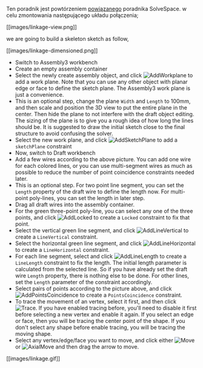 Ten poradnik jest powtórzeniem [powiązanego](http://solvespace.com/linkage.pl) poradnika SolveSpace. w celu zmontowania następującego układu połączenia;

[[images/linkage-view.png]]

we are going to build a skeleton sketch as follow,

[[images/linkage-dimensioned.png]]

* Switch to Assembly3 workbench
* Create an empty assembly container
* Select the newly create assembly object, and click ![AddWorkplane](../raw/master/freecad/asm3/Gui/Resources/icons/Assembly_Add_Workplane.svg?sanitize=true) to add a work plane. Note that you can use any other object with planar edge or face to define the sketch plane. The Assembly3 work plane is just a convenience.
* This is an optional step, change the plane `Width` and `Length` to 100mm, and then scale and position the 3D view to put the entire plane in the center. Then hide the plane to not interfere with the draft object editing. The sizing of the plane is to give you a rough idea of how long the lines should be. It is suggested to draw the initial sketch close to the final structure to avoid confusing the solver.
* Select the new work plane, and click ![AddSketchPlane](../raw/master/freecad/asm3/Gui/Resources/icons/constraints/Assembly_ConstraintSketchPlane.svg?sanitize=true) to add a `sketchPlane` constraint
* Now, switch to Draft workbench
* Add a few wires according to the above picture. You can add one wire for each colored lines, or you can use multi-segment wires as much as possible to reduce the number of point coincidence constraints needed later.
* This is an optional step. For two point line segment, you can set the `Length` property of the draft wire to define the length now. For multi-point poly-lines, you can set the length in later step.
* Drag all draft wires into the assembly container.
* For the green three-point poly-line, you can select any one of the three points, and click ![AddLocked](../raw/master/freecad/asm3/Gui/Resources/icons/constraints/Assembly_ConstraintLock.svg?sanitize=true) to create a `Locked` constraint to fix that point.
* Select the vertical green line segment, and click ![AddLineVertical](../raw/master/freecad/asm3/Gui/Resources/icons/constraints/Assembly_ConstraintLineVertical.svg?sanitize=true) to create a `LineVertical` constraint.
* Select the horizontal green line segment, and click ![AddLineHorizontal](../raw/master/freecad/asm3/Gui/Resources/icons/constraints/Assembly_ConstraintLineHorizontal.svg?sanitize=true) to create a `LineHorizontal` constraint.
* For each line segment, select and click ![AddLineLength](../raw/master/freecad/asm3/Gui/Resources/icons/constraints/Assembly_ConstraintLineLength.svg?sanitize=true) to create a `LineLength` constraint to fix the length. The initial length parameter is calculated from the selected line. So if you have already set the draft wire `Length` property, there is nothing else to be done. For other lines, set the `Length` parameter of the constraint accordingly.
* Select pairs of points according to the picture above, and click ![AddPointsCoincidence](../raw/master/freecad/asm3/Gui/Resources/icons/constraints/Assembly_ConstraintPointCoincident.svg?sanitize=true) to create a `PointsCoincidence` constraint.
* To trace the movement of an vertex, select it first, and then click ![Trace](../raw/master/freecad/asm3/Gui/Resources/icons/Assembly_Trace.svg?sanitize=true). If you have enabled tracing before, you'll need to disable it first before selecting a new vertex and enable it again. If you select an edge or face, then you will be tracing the center point of the shape. If you don't select any shape before enable tracing, you will be tracing the moving shape.
* Select any vertex/edge/face you want to move, and click either ![Move](../raw/master/freecad/asm3/Gui/Resources/icons/Assembly_Move.svg?sanitize=true) or ![AxialMove](../raw/master/freecad/asm3/Gui/Resources/icons/Assembly_AxialMove.svg?sanitize=true) and then drag the arrow to move.

[[images/linkage.gif]]
